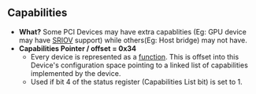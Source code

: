 ## Capabilities
- **What?** Some PCI Devices may have extra capablities (Eg: GPU device may have [SRIOV](/Operating_Systems/Virtualization/SRIOV) support) while others(Eg: Host bridge) may not have.
- **Capabilities Pointer / offset = 0x34**
  - Every device is represented as a [function](/Motherboard/CPU/PCI/Terms/PCI_Device). This is offset into this Device's configuration space pointing to a linked list of capabilities implemented by the device.
  - Used if bit 4 of the status register (Capabilities List bit) is set to 1.
